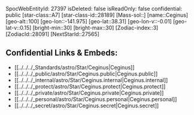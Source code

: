 ﻿---
location:
- 38.31
- 141.975
- 100
tags:
- astro/Star
type: Star
---

SpocWebEntityId: 27397
isDeleted: false
isReadOnly: false
confidential: public
[star-class::A7]
[star-class-id::28189]
[Mass-sol::]
[name::Ceginus]
[geo-alt::100]
[geo-lon::-141.975]
[geo-lat::38.31]
[geo-lon-v::-0.01]
[geo-lat-v::0.15]
[bright-min::30]
[bright-max::30]
[Zodiac-index::3]
[ZodiacId::28091]
[NextStarId::27565]



## Confidential Links & Embeds: 
- [[../../../_Standards/astro/Star/Ceginus|Ceginus]] 
- [[../../../_public/astro/Star/Ceginus.public|Ceginus.public]] 
- [[../../../_internal/astro/Star/Ceginus.internal|Ceginus.internal]] 
- [[../../../_protect/astro/Star/Ceginus.protect|Ceginus.protect]] 
- [[../../../_private/astro/Star/Ceginus.private|Ceginus.private]] 
- [[../../../_personal/astro/Star/Ceginus.personal|Ceginus.personal]] 
- [[../../../_secret/astro/Star/Ceginus.secret|Ceginus.secret]]

